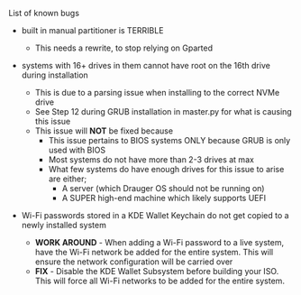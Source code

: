 List of known bugs
- built in manual partitioner is TERRIBLE
  - This needs a rewrite, to stop relying on Gparted

- systems with 16+ drives in them cannot have root on the 16th drive during installation
	- This is due to a parsing issue when installing to the correct NVMe drive
	- See Step 12 during GRUB installation in master.py for what is causing this issue
	- This issue will **NOT** be fixed because
		- This issue pertains to BIOS systems ONLY because GRUB is only used with BIOS
		- Most systems do not have more than 2-3 drives at max
		- What few systems do have enough drives for this issue to arise are either;
			- A server (which Drauger OS should not be running on)
			- A SUPER high-end machine which likely supports UEFI
			
- Wi-Fi passwords stored in a KDE Wallet Keychain do not get copied to a newly installed system
	- **WORK AROUND** - When adding a Wi-Fi password to a live system, have the Wi-Fi network be added for the entire system. This will ensure the network configuration will be carried over
	- **FIX** - Disable the KDE Wallet Subsystem before building your ISO. This will force all Wi-Fi networks to be added for the entire system.
